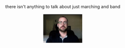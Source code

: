<div align="center">
there isn't anything to talk about
just marching and band
</div>
<div align="center">
<br>
<img src="mingus.gif" width="25%">
</div>
